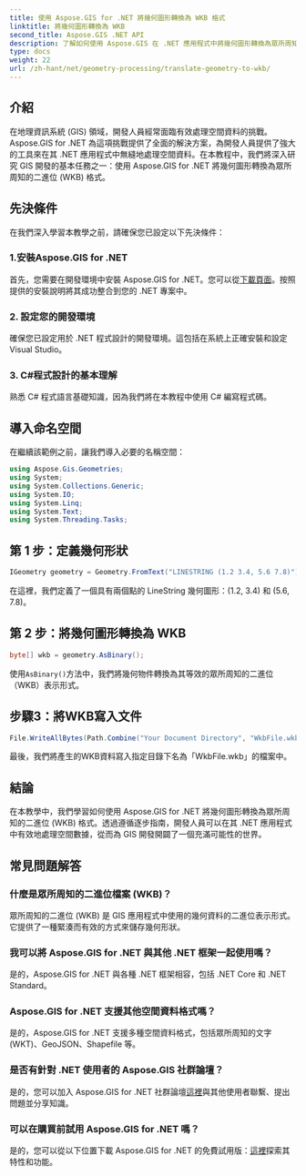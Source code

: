 ```yaml
---
title: 使用 Aspose.GIS for .NET 將幾何圖形轉換為 WKB 格式
linktitle: 將幾何圖形轉換為 WKB
second_title: Aspose.GIS .NET API
description: 了解如何使用 Aspose.GIS 在 .NET 應用程式中將幾何圖形轉換為眾所周知的二進位 (WKB) 格式，以實現無縫空間資料處理。
type: docs
weight: 22
url: /zh-hant/net/geometry-processing/translate-geometry-to-wkb/
---
```

## 介紹
在地理資訊系統 (GIS) 領域，開發人員經常面臨有效處理空間資料的挑戰。 Aspose.GIS for .NET 為這項挑戰提供了全面的解決方案，為開發人員提供了強大的工具來在其 .NET 應用程式中無縫地處理空間資料。在本教程中，我們將深入研究 GIS 開發的基本任務之一：使用 Aspose.GIS for .NET 將幾何圖形轉換為眾所周知的二進位 (WKB) 格式。
## 先決條件
在我們深入學習本教學之前，請確保您已設定以下先決條件：
### 1.安裝Aspose.GIS for .NET
首先，您需要在開發環境中安裝 Aspose.GIS for .NET。您可以從[下載頁面](https://releases.aspose.com/gis/net/)。按照提供的安裝說明將其成功整合到您的 .NET 專案中。
### 2. 設定您的開發環境
確保您已設定用於 .NET 程式設計的開發環境。這包括在系統上正確安裝和設定 Visual Studio。
### 3. C#程式設計的基本理解
熟悉 C# 程式語言基礎知識，因為我們將在本教程中使用 C# 編寫程式碼。

## 導入命名空間
在繼續該範例之前，讓我們導入必要的名稱空間：
```csharp
using Aspose.Gis.Geometries;
using System;
using System.Collections.Generic;
using System.IO;
using System.Linq;
using System.Text;
using System.Threading.Tasks;
```
## 第 1 步：定義幾何形狀
```csharp
IGeometry geometry = Geometry.FromText("LINESTRING (1.2 3.4, 5.6 7.8)");
```
在這裡，我們定義了一個具有兩個點的 LineString 幾何圖形：(1.2, 3.4) 和 (5.6, 7.8)。
## 第 2 步：將幾何圖形轉換為 WKB
```csharp
byte[] wkb = geometry.AsBinary();
```
使用`AsBinary()`方法中，我們將幾何物件轉換為其等效的眾所周知的二進位（WKB）表示形式。
## 步驟3：將WKB寫入文件
```csharp
File.WriteAllBytes(Path.Combine("Your Document Directory", "WkbFile.wkb"), wkb);
```
最後，我們將產生的WKB資料寫入指定目錄下名為「WkbFile.wkb」的檔案中。

## 結論
在本教學中，我們學習如何使用 Aspose.GIS for .NET 將幾何圖形轉換為眾所周知的二進位 (WKB) 格式。透過遵循逐步指南，開發人員可以在其 .NET 應用程式中有效地處理空間數據，從而為 GIS 開發開闢了一個充滿可能性的世界。
## 常見問題解答
### 什麼是眾所周知的二進位檔案 (WKB)？
眾所周知的二進位 (WKB) 是 GIS 應用程式中使用的幾何資料的二進位表示形式。它提供了一種緊湊而有效的方式來儲存幾何形狀。
### 我可以將 Aspose.GIS for .NET 與其他 .NET 框架一起使用嗎？
是的，Aspose.GIS for .NET 與各種 .NET 框架相容，包括 .NET Core 和 .NET Standard。
### Aspose.GIS for .NET 支援其他空間資料格式嗎？
是的，Aspose.GIS for .NET 支援多種空間資料格式，包括眾所周知的文字 (WKT)、GeoJSON、Shapefile 等。
### 是否有針對 .NET 使用者的 Aspose.GIS 社群論壇？
是的，您可以加入 Aspose.GIS for .NET 社群論壇[這裡](https://forum.aspose.com/c/gis/33)與其他使用者聯繫、提出問題並分享知識。
### 可以在購買前試用 Aspose.GIS for .NET 嗎？
是的，您可以從以下位置下載 Aspose.GIS for .NET 的免費試用版：[這裡](https://releases.aspose.com/)探索其特性和功能。